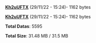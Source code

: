 [**Kh2uUFTX**](/data/Kh2uUFTX.txt) (29/11/22 - 15:24)- 1162 bytes

[**Kh2uUFTX**](/data/Kh2uUFTX.txt) (29/11/22 - 15:24)- 1162 bytes

**Total Datas**: 5595

**Total Size**: 31.48 MB / 31.5 MB